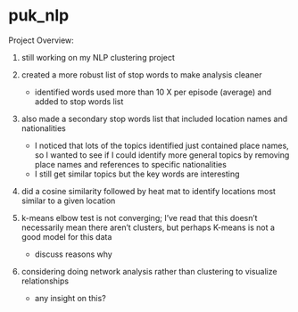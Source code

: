# puk_nlp

Project Overview:

1) still working on my NLP clustering project

2) created a more robust list of stop words to make analysis cleaner
	- identified words used more than 10 X per episode (average) and added to stop words list

3) also made a secondary stop words list that included location names and nationalities
	- I noticed that lots of the topics identified just contained place names, so I wanted to see if I 
	could identify more general topics by removing place names and references to specific nationalities
	- I still get similar topics but the key words are interesting

4) did a cosine similarity followed by heat mat to identify locations most similar to a given location

5) k-means elbow test is not converging; I’ve read that this doesn’t necessarily mean there aren’t clusters, but perhaps K-means is not a good model for this data
	- discuss reasons why

5) considering doing network analysis rather than clustering to visualize relationships
	- any insight on this?